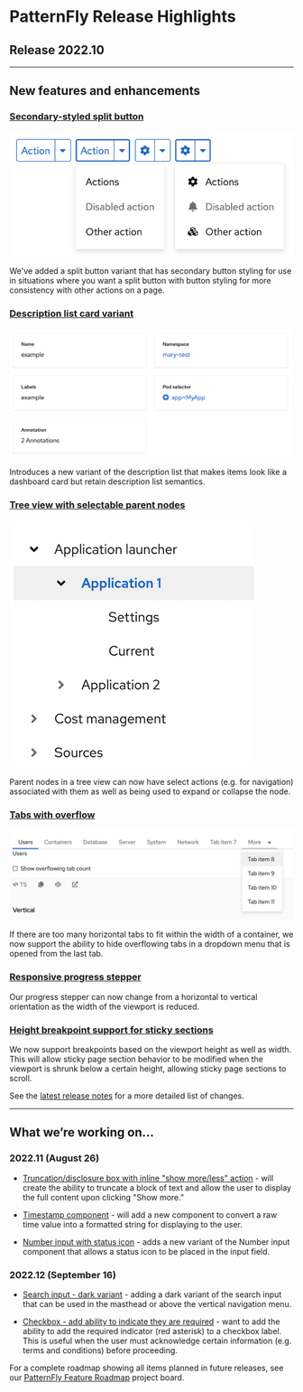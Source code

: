 # PatternFly Release Highlights
## Release 2022.10
----------------------------------------------------------
## New features and enhancements

### [Secondary-styled split button](https://www.patternfly.org/v4/components/dropdown#split-button-secondary-action)

![split button with secondary styling](./img/secondary-split-button.png)

 We've added a split button variant that has secondary button styling for use in situations where you want a split button with button styling for more consistency with other actions on a page.

### [Description list card variant](https://www.patternfly.org/v4/components/description-list#card-variants)

![description list card variant](./img/description-list-card.png)

Introduces a new variant of the description list that makes items look like a dashboard card but retain description list semantics.

### [Tree view with selectable parent nodes](https://www.patternfly.org/v4/components/tree-view#with-separate-selection-and-expansion)

![tree with selectable parent node](./img/tree-selectable-parents.png)

Parent nodes in a tree view can now have select actions (e.g. for navigation) associated with them as well as being used to expand or collapse the node.

### [Tabs with overflow](https://www.patternfly.org/v4/components/tabs#horizontal-overflow)

![horizontal tabs with overflow](./img/tabs-with-overflow.png)

If there are too many horizontal tabs to fit within the width of a container, we now support the ability to hide overflowing tabs in a dropdown menu that is opened from the last tab.

### [Responsive progress stepper](https://www.patternfly.org/v4/components/progress-stepper)

Our progress stepper can now change from a horizontal to vertical orientation as the width of the viewport is reduced.

### [Height breakpoint support for sticky sections](https://www.patternfly.org/v4/components/page/react-demos#sticky-section-breadcrumb-with-breakpoints)

We now support breakpoints based on the viewport height as well as width. This will allow sticky page section behavior to be modified when the viewport is shrunk below a certain height, allowing sticky page sections to scroll.

See the [latest release notes](https://www.patternfly.org/v4/developer-resources/release-notes) for a more detailed list of changes.

-----------------------------------------------------------------------------

## What we’re working on...

### 2022.11 (August 26)

* [Truncation/disclosure box with inline "show more/less" action](https://github.com/patternfly/patternfly/issues/4881) - will create the ability to truncate a block of text and allow the user to display the full content upon clicking "Show more."

* [Timestamp component](https://github.com/patternfly/patternfly-react/issues/7729) - will add a new component to convert a raw time value into a formatted string for displaying to the user.

* [Number input with status icon](https://github.com/patternfly/patternfly-react/issues/7730) - adds a new variant of the Number input component that allows a status icon to be placed in the input field.

### 2022.12 (September 16)

* [Search input - dark variant](https://github.com/patternfly/patternfly/issues/4705) - adding a dark variant of the search input that can be used in the masthead or above the vertical navigation menu.

* [Checkbox - add ability to indicate they are required](https://github.com/patternfly/patternfly/issues/4845) - want to add the ability to add the required indicator (red asterisk) to a checkbox label. This is useful when the user must acknowledge certain information (e.g. terms and conditions) before proceeding.




For a complete roadmap showing all items planned in future releases, see our [PatternFly Feature Roadmap](https://github.com/orgs/patternfly/projects/4?fullscreen=true) project board.

